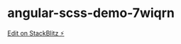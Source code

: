 # angular-scss-demo-7wiqrn

[Edit on StackBlitz ⚡️](https://stackblitz.com/edit/angular-scss-demo-7wiqrn)